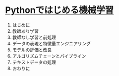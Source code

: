 # [Pythonではじめる機械学習](https://www.oreilly.co.jp/books/9784873117980/)
1. はじめに
2. 教師あり学習
3. 教師なし学習と前処理
4. データの表現と特徴量エンジニアリング
5. モデルの評価と改良
6. アルゴリズムチェーンとパイプライン
7. テキストデータの処理
8. おわりに
